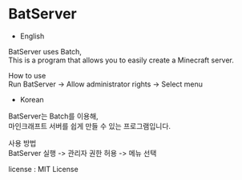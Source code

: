 # BatServer


- English                                            

BatServer uses Batch,                                            
This is a program that allows you to easily create a Minecraft server.

How to use                                            
Run BatServer -> Allow administrator rights -> Select menu

 
 
  
   

- Korean                                            

BatServer는 Batch를 이용해,                                            
마인크래프트 서버를 쉽게 만들 수 있는 프로그램입니다.

사용 방법                                         
BatServer 실행 -> 관리자 권한 허용 -> 메뉴 선택



license : MIT License
